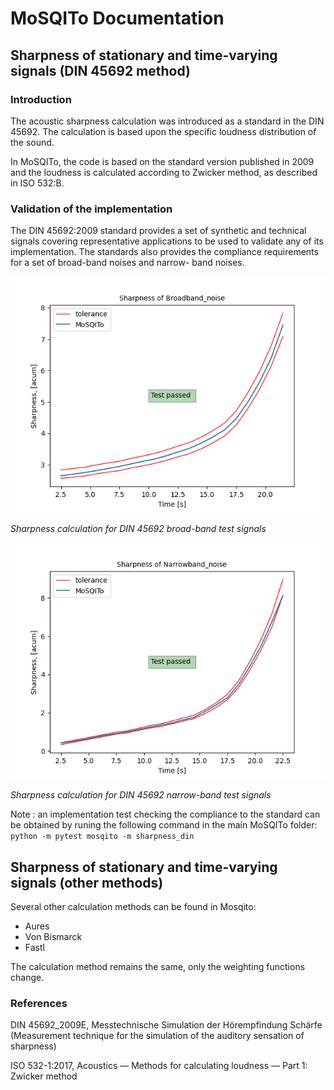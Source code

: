 # MoSQITo Documentation
## Sharpness of stationary and time-varying signals (DIN 45692 method)

### Introduction

The acoustic sharpness calculation was introduced as a standard in the DIN 45692. The calculation is based upon the specific loudness distribution of the sound.

In MoSQITo, the code is based on the standard version published in 2009 and the loudness is calculated according to Zwicker method, as described in ISO 532:B.

### Validation of the implementation

The DIN 45692:2009 standard provides a set of synthetic and technical signals covering representative applications to be used to validate any of its implementation. The standards also provides the compliance requirements for a set of broad-band noises and narrow- band noises.

![](../mosqito/validations/sharpness/output/validation_sharpness_Broadband_noise.png)

*Sharpness calculation for DIN 45692 broad-band test signals*

![](../mosqito/validations/sharpness/output/validation_sharpness_Narrowband_noise.png)

*Sharpness calculation for DIN 45692 narrow-band test signals*


Note : an  implementation test checking the compliance to the standard can be obtained by runing the following command in the main MoSQITo folder: 
```python -m pytest mosqito -m sharpness_din``` 


## Sharpness of stationary and time-varying signals (other methods)

Several other calculation methods can be found in Mosqito:
* Aures
* Von Bismarck
* Fastl

The calculation method remains the same, only the weighting functions change.


### References

DIN 45692_2009E, Messtechnische Simulation der Hörempfindung Schärfe (Measurement technique for the simulation of the auditory sensation of sharpness)

ISO 532-1:2017, Acoustics — Methods for calculating
loudness — Part 1: Zwicker method


